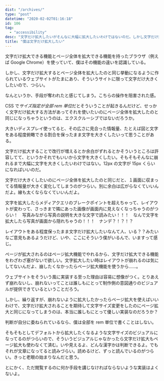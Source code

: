 ```yaml
---
dist: "/archives/"
type: "post"
datetime: "2020-02-02T01:16:18"
id: 106
tag:
  - "accessibility"
desc: "文字だけ拡大したいがそんなに大幅に拡大したいわけではないのだ。しかし文字だけ拡大はしたい。"
title: "僕は文字だけ拡大したい"
---
```


文字だけ拡大できる機能とページ全体を拡大できる機能を持ったブラウザ（例えば Google Chrome）を使っていて、僕はその機能の違いを認識している。

しかし、文字だけ拡大するとページ全体を拡大したのと同じ挙動になるように作られているウェブサイトがたまにあり、そういうサイトに限って文字だけ大きくしたいので、つらい。

なんというか、手段が奪われたと感じてしまう。こちらの操作を阻害された感。

CSS で*サイズ指定が全部 rem 単位*だとそういうことが起きるんだけど、せっかく文字だけ拡大する方法があってそれを使いたいのにページ全体を拡大したのと同じになっちゃうというのは、エクスクルーシブではないだろうか。

大きいディスプレイ使ってると、その広さに見合った情報量、たとえば図と文字をある程度俯瞰できる割合を保ったまま文字を大きくしたいって思うことがある。

文字だけ拡大することで改行が増えるとか余白がずれるとかそういうところは許容してて、というかそれでもいいから文字を大きくしたい。そもそもそんなに崩れるまで大幅に文字を大きくしたいわけではない。12px の文字が 15px くらいになればいいのだ。

文字だけ大きくしたいのにページ全体を拡大したのと同じだと、１画面に収まってる情報量が大きく変化してしまうのがつらい。別に余白は広がらなくていいんだよ。線も太くならなくていいんだよ。

文字を拡大したらメディアクエリのブレークポイントを超えちゃって、レイアウトが変わって、さっきまで隣にあった画像が画面内に見えなくなっちゃうのがつらい！　写真みながら写真の説明を大きな文字で読みたい！！！　なんで文字を拡大したら写真が画面から隠れちゃうの！！！　ナンデ？！？！？

レイアウトをある程度保ったまま文字だけ拡大したいなんて人、いる？？みたいなご意見もあるようだけど、いや、ここにそういう僕がいるんで、いますって感じ。

ページが拡大されるのはページ拡大機能でやれるから、文字だけ拡大できる機能をわざわざ塞がないで欲しい。文字拡大したい時はレイアウトが崩れるのは気にしてないんだよ、崩したくなかったらページ拡大機能を使うから……。

ウェブサイトをそういう風に実装する至った理由は容易に想像がつく。とりあえず崩れないし、崩れないってことは誰しもにとって制作側の意図通りのビジュアルが提供できているということだろう。

しかし、繰り返すが、崩れないように拡大したかったらページ拡大を使えばいいわけで、文字だけ拡大されることを期待して文字サイズ変更をしたのにページ拡大と同じになってしまうのは、本当に誰しもにとって優しい実装なのだろうか？

判断が自分に委ねられているなら、僕は全部を rem 単位で書くことはしない。

そもそもとしてデフォルトから拡大したくなるような文字サイズのビジュアルになってるのがつらいので、そういうビジュアルじゃなかったら文字だけ拡大もページ拡大も使わなくて済む。いや見えるよ、どんな漢字かは判断できるよ。でもそれが文章になってると読みづらい。読めるけど、ずっと読んでいるのがつらい。きっと老眼の始まりなんだと思う。

とにかく、ただ閲覧するのに何か手段を講じなければならないような実装はよくないよ。
